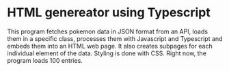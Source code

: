 # HTML genereator using Typescript

This program fetches pokemon data in JSON format from an API, loads them in a specific class, processes them with Javascript and Typescript and embeds them into an HTML web page. It also creates subpages for each individual element of the data. Styling is done with CSS. Right now, the program loads 100 entries.
